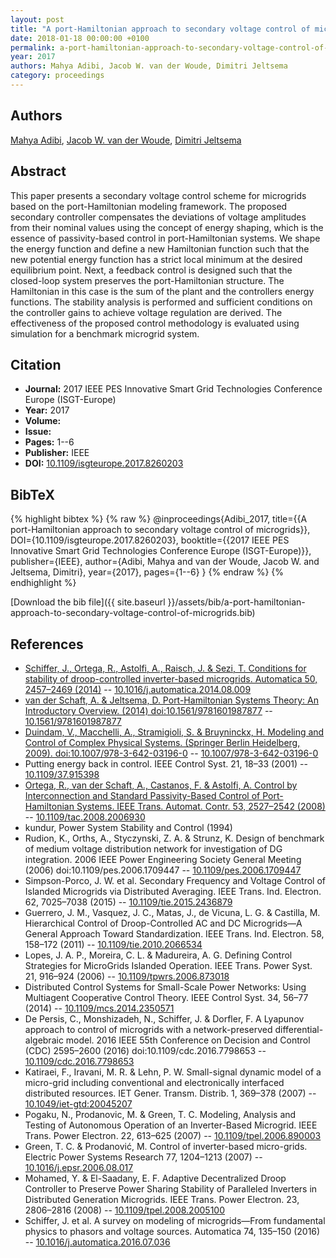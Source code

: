 ```yaml
---
layout: post
title: "A port-Hamiltonian approach to secondary voltage control of microgrids"
date: 2018-01-18 00:00:00 +0100
permalink: a-port-hamiltonian-approach-to-secondary-voltage-control-of-microgrids
year: 2017
authors: Mahya Adibi, Jacob W. van der Woude, Dimitri Jeltsema
category: proceedings
---
```

 
## Authors
[Mahya Adibi](authors/mahya-adibi), [Jacob W. van der Woude](authors/jacob-w-van-der-woude), [Dimitri Jeltsema](authors/dimitri-jeltsema)
 
## Abstract
This paper presents a secondary voltage control scheme for microgrids based on the port-Hamiltonian modeling framework. The proposed secondary controller compensates the deviations of voltage amplitudes from their nominal values using the concept of energy shaping, which is the essence of passivity-based control in port-Hamiltonian systems. We shape the energy function and define a new Hamiltonian function such that the new potential energy function has a strict local minimum at the desired equilibrium point. Next, a feedback control is designed such that the closed-loop system preserves the port-Hamiltonian structure. The Hamiltonian in this case is the sum of the plant and the controllers energy functions. The stability analysis is performed and sufficient conditions on the controller gains to achieve voltage regulation are derived. The effectiveness of the proposed control methodology is evaluated using simulation for a benchmark microgrid system.
 
## Citation
- **Journal:** 2017 IEEE PES Innovative Smart Grid Technologies Conference Europe (ISGT-Europe)
- **Year:** 2017
- **Volume:** 
- **Issue:** 
- **Pages:** 1--6
- **Publisher:** IEEE
- **DOI:** [10.1109/isgteurope.2017.8260203](https://doi.org/10.1109/isgteurope.2017.8260203)
 
## BibTeX
{% highlight bibtex %}
{% raw %}
@inproceedings{Adibi_2017,
  title={{A port-Hamiltonian approach to secondary voltage control of microgrids}},
  DOI={10.1109/isgteurope.2017.8260203},
  booktitle={{2017 IEEE PES Innovative Smart Grid Technologies Conference Europe (ISGT-Europe)}},
  publisher={IEEE},
  author={Adibi, Mahya and van der Woude, Jacob W. and Jeltsema, Dimitri},
  year={2017},
  pages={1--6}
}
{% endraw %}
{% endhighlight %}
 
[Download the bib file]({{ site.baseurl }}/assets/bib/a-port-hamiltonian-approach-to-secondary-voltage-control-of-microgrids.bib)
 
## References
- [Schiffer, J., Ortega, R., Astolfi, A., Raisch, J. & Sezi, T. Conditions for stability of droop-controlled inverter-based microgrids. Automatica 50, 2457–2469 (2014)](conditions-for-stability-of-droop-controlled-inverter-based-microgrids) -- [10.1016/j.automatica.2014.08.009](https://doi.org/10.1016/j.automatica.2014.08.009)
- [van der Schaft, A. & Jeltsema, D. Port-Hamiltonian Systems Theory: An Introductory Overview. (2014) doi:10.1561/9781601987877](port-hamiltonian-systems-theory-an-introductory-overview0) -- [10.1561/9781601987877](https://doi.org/10.1561/9781601987877)
- [Duindam, V., Macchelli, A., Stramigioli, S. & Bruyninckx, H. Modeling and Control of Complex Physical Systems. (Springer Berlin Heidelberg, 2009). doi:10.1007/978-3-642-03196-0](modeling-and-control-of-complex-physical-systems) -- [10.1007/978-3-642-03196-0](https://doi.org/10.1007/978-3-642-03196-0)
- Putting energy back in control. IEEE Control Syst. 21, 18–33 (2001) -- [10.1109/37.915398](https://doi.org/10.1109/37.915398)
- [Ortega, R., van der Schaft, A., Castanos, F. & Astolfi, A. Control by Interconnection and Standard Passivity-Based Control of Port-Hamiltonian Systems. IEEE Trans. Automat. Contr. 53, 2527–2542 (2008)](control-by-interconnection-and-standard-passivity-based-control-of-port-hamiltonian-systems) -- [10.1109/tac.2008.2006930](https://doi.org/10.1109/tac.2008.2006930)
- kundur, Power System Stability and Control (1994)
- Rudion, K., Orths, A., Styczynski, Z. A. & Strunz, K. Design of benchmark of medium voltage distribution network for investigation of DG integration. 2006 IEEE Power Engineering Society General Meeting (2006) doi:10.1109/pes.2006.1709447 -- [10.1109/pes.2006.1709447](https://doi.org/10.1109/pes.2006.1709447)
- Simpson-Porco, J. W. et al. Secondary Frequency and Voltage Control of Islanded Microgrids via Distributed Averaging. IEEE Trans. Ind. Electron. 62, 7025–7038 (2015) -- [10.1109/tie.2015.2436879](https://doi.org/10.1109/tie.2015.2436879)
- Guerrero, J. M., Vasquez, J. C., Matas, J., de Vicuna, L. G. & Castilla, M. Hierarchical Control of Droop-Controlled AC and DC Microgrids—A General Approach Toward Standardization. IEEE Trans. Ind. Electron. 58, 158–172 (2011) -- [10.1109/tie.2010.2066534](https://doi.org/10.1109/tie.2010.2066534)
- Lopes, J. A. P., Moreira, C. L. & Madureira, A. G. Defining Control Strategies for MicroGrids Islanded Operation. IEEE Trans. Power Syst. 21, 916–924 (2006) -- [10.1109/tpwrs.2006.873018](https://doi.org/10.1109/tpwrs.2006.873018)
- Distributed Control Systems for Small-Scale Power Networks: Using Multiagent Cooperative Control Theory. IEEE Control Syst. 34, 56–77 (2014) -- [10.1109/mcs.2014.2350571](https://doi.org/10.1109/mcs.2014.2350571)
- De Persis, C., Monshizadeh, N., Schiffer, J. & Dorfler, F. A Lyapunov approach to control of microgrids with a network-preserved differential-algebraic model. 2016 IEEE 55th Conference on Decision and Control (CDC) 2595–2600 (2016) doi:10.1109/cdc.2016.7798653 -- [10.1109/cdc.2016.7798653](https://doi.org/10.1109/cdc.2016.7798653)
- Katiraei, F., Iravani, M. R. & Lehn, P. W. Small-signal dynamic model of a micro-grid including conventional and electronically interfaced distributed resources. IET Gener. Transm. Distrib. 1, 369–378 (2007) -- [10.1049/iet-gtd:20045207](https://doi.org/10.1049/iet-gtd:20045207)
- Pogaku, N., Prodanovic, M. & Green, T. C. Modeling, Analysis and Testing of Autonomous Operation of an Inverter-Based Microgrid. IEEE Trans. Power Electron. 22, 613–625 (2007) -- [10.1109/tpel.2006.890003](https://doi.org/10.1109/tpel.2006.890003)
- Green, T. C. & Prodanović, M. Control of inverter-based micro-grids. Electric Power Systems Research 77, 1204–1213 (2007) -- [10.1016/j.epsr.2006.08.017](https://doi.org/10.1016/j.epsr.2006.08.017)
- Mohamed, Y. & El-Saadany, E. F. Adaptive Decentralized Droop Controller to Preserve Power Sharing Stability of Paralleled Inverters in Distributed Generation Microgrids. IEEE Trans. Power Electron. 23, 2806–2816 (2008) -- [10.1109/tpel.2008.2005100](https://doi.org/10.1109/tpel.2008.2005100)
- Schiffer, J. et al. A survey on modeling of microgrids—From fundamental physics to phasors and voltage sources. Automatica 74, 135–150 (2016) -- [10.1016/j.automatica.2016.07.036](https://doi.org/10.1016/j.automatica.2016.07.036)

